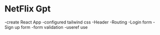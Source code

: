 # NetFlix Gpt
-create React App
-configured tailwind css 
-Header
-Routing
-Login form
-Sign up form 
-form validation 
-useref use


